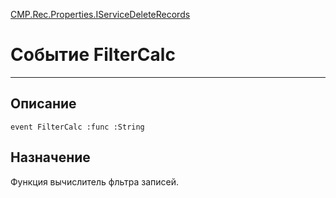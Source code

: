 ﻿---
Link: CMP.Rec.Properties.IServiceDeleteRecords.@FilterCalc
---

<!---  Навигация
[Имя проекта](#) :
-->
[CMP.Rec.Properties.IServiceDeleteRecords](Default)

# Событие FilterCalc
---

## Описание

    event FilterCalc :func :String

<!--
## Аргументы{#Args}

### Аргумент1

Описание аргумента 1
-->

## Назначение

Функция вычислитель фльтра записей.

<!--
## Пример

    FilterCalc...
-->

